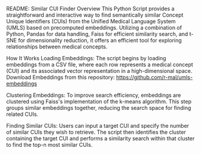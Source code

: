 
README: Similar CUI Finder
Overview
This Python Script provides a straightforward and interactive way to find semantically similar Concept Unique Identifiers (CUIs) from the Unified Medical Language System (UMLS) based on precomputed embeddings. Utilizing a combination of Python, Pandas for data handling, Faiss for efficient similarity search, and t-SNE for dimensionality reduction, it offers an efficient tool for exploring relationships between medical concepts.

How It Works
Loading Embeddings: The script begins by loading embeddings from a CSV file, where each row represents a medical concept (CUI) and its associated vector representation in a high-dimensional space. Download Embeddings from this repository: https://github.com/r-mal/umls-embeddings

Clustering Embeddings: To improve search efficiency, embeddings are clustered using Faiss's implementation of the k-means algorithm. This step groups similar embeddings together, reducing the search space for finding related CUIs.

Finding Similar CUIs: Users can input a target CUI and specify the number of similar CUIs they wish to retrieve. The script then identifies the cluster containing the target CUI and performs a similarity search within that cluster to find the top-n most similar CUIs.










